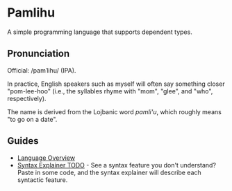 # Pamlihu

A simple programming language that supports dependent types.

## Pronunciation

Official: /pamˈlihu/ (IPA).

In practice, English speakers such as myself will often say something closer "pom-lee-hoo"
(i.e., the syllables rhyme with "mom", "glee", and "who", respectively).

The name is derived from the Lojbanic word _pamli'u_, which roughly
means "to go on a date".

## Guides

- [Language Overview](./docs/getting_started/overview.md)
- [Syntax Explainer TODO](about:TODOCOMPLETE) - See a syntax feature you don't understand? Paste in some code, and the syntax explainer will describe each syntactic feature.
